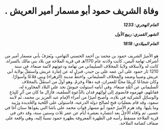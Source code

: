 <h1 dir="rtl">وفاة الشريف حمود أبو مسمار أمير العريش
  .</h1>

<h5 dir="rtl">العام الهجري:  1233

الشهر القمري: ربيع الأول

العام الميلادي: 1818</h5>

<p dir="rtl">هو الأميرُ الشريف حمود بن محمد بن أحمد الحسني التهامي، ويُعرَفُ بأبي مسمار أمير من أشراف تهامة اليمن، كانت ولادته عام 1170هـ في قرية الملاحة من بلاد بني مالك بالسراة، كانت له ولأسلافه ولايةُ المخلاف السليماني من تهامة ودعوتهم لأئمة صنعاء. في سنة 1210 ثار حمود على ابن عمه علي بن حيدر، فنزل له عن إمارة عريش واستقلَّ بولاية أبي عريش وصبيا وضمد والمخلاف السليماني. واختطَّ مدينة (الزهراء) وبنى قلاعًا وأسوارًا. وكان شجاعًا كريمًا محبًّا للعمران، فيه دهاءٌ وحَزمٌ. وهو أولُ من استقَلَّ بالمخلاف السليماني عن أئمَّةِ صنعاء. وفي أيامِه استولت جيوشُ نجد على البلاد المجاورة له، فقاتلهم، فهزموه فانضوى إلى لوائِهم فدان بالدَّعوةِ السلفية، فأزال ما كان من أثَرٍ للبِدَعِ والوسائِلِ الشركية في بلادِه، وأصبح أميرًا من أمراء الإمام عبد العزيز بن محمد، ثم لابنه سعود، وقد قام بعملياتِ فتحٍ لصالح دولة الدرعية، فاستولى على اللحية والحُديدة وزَبيد وما يليها. وقد هزم الأميرُ حمود أبو مسهار قواتِ محمد علي باشا التي يقودُها سنان أغا في عسير، ثم وافاه الأجلُ بعد انتصاره بعشرة أيام عن عمر ثلاث وستين سنة، وقد دفن في قرية الملاحة مسقِطَ رأسه في الظهرة المعروفة بظهرةِ حمود نسبةً إليه، وهي واقعة على ضفاف كضامة الملاحة.</p></br>
